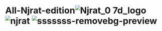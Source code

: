 # All-Njrat-edition![Njrat_0 7d_logo](https://github.com/user-attachments/assets/bfb07920-344a-4f7e-8b0e-f1e10e11a439) ![njrat](https://github.com/user-attachments/assets/dc12958e-4205-4257-a424-c7a682ae48cb) ![sssssss-removebg-preview](https://github.com/user-attachments/assets/c0fb09ef-6b58-44b4-93dd-8563e1dd05c5)
